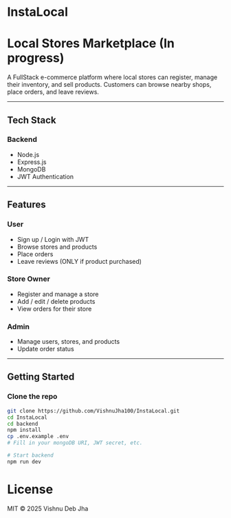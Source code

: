 # InstaLocal
# Local Stores Marketplace (In progress)

A FullStack e-commerce platform where local stores can register, manage their inventory, and sell products. Customers can browse nearby shops, place orders, and leave reviews.

---

## Tech Stack

### **Backend**
- Node.js
- Express.js
- MongoDB
- JWT Authentication

---

## Features

### User
- Sign up / Login with JWT
- Browse stores and products
- Place orders
- Leave reviews (ONLY if product purchased)

### Store Owner
- Register and manage a store
- Add / edit / delete products
- View orders for their store

### Admin
- Manage users, stores, and products
- Update order status

---

## Getting Started

### Clone the repo
```bash
git clone https://github.com/VishnuJha100/InstaLocal.git
cd InstaLocal
cd backend
npm install
cp .env.example .env
# Fill in your mongoDB URI, JWT secret, etc.

# Start backend
npm run dev
```

# License
MIT © 2025 Vishnu Deb Jha